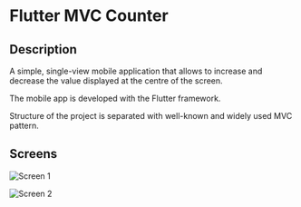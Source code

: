 # Flutter MVC Counter

## Description

A simple, single-view mobile application that allows to increase and decrease the value displayed at the centre of the screen.

The mobile app is developed with the Flutter framework.

Structure of the project is separated with well-known and widely used MVC pattern.

## Screens

![Screen 1](http://i.imgur.com/XiSsU33.png)

![Screen 2](https://i.ibb.co/Nr31T3H/s2.png)

